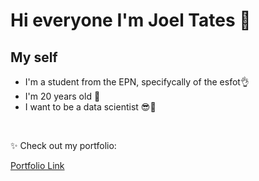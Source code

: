 # Hi everyone I'm Joel Tates 👋

## My self
- I'm a student from the EPN, specifycally of the esfot👌
- I'm 20 years old 🙌
- I want to be a data scientist 😎🧪

<br>

✨ Check out my portfolio: 

<a href="https://github.com/bchiang7/v4"> Portfolio Link </a>
